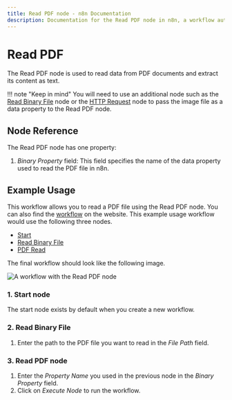 ```yaml
---
title: Read PDF node - n8n Documentation
description: Documentation for the Read PDF node in n8n, a workflow automation platform. Includes guidance on usage, and links to examples.
---
```


# Read PDF

The Read PDF node is used to read data from PDF documents and extract its content as text.

!!! note "Keep in mind"
    You will need to use an additional node such as the [Read Binary File](/integrations/builtin/core-nodes/n8n-nodes-base.readbinaryfile/) node or the [HTTP Request](/integrations/builtin/core-nodes/n8n-nodes-base.httprequest/) node to pass the image file as a data property to the Read PDF node.


## Node Reference

The Read PDF node has one property:

1. *Binary Property* field: This field specifies the name of the data property used to read the PDF file in n8n.

## Example Usage

This workflow allows you to read a PDF file using the Read PDF node. You can also find the [workflow](https://n8n.io/workflows/585) on the website. This example usage workflow would use the following three nodes.
- [Start](/integrations/builtin/core-nodes/n8n-nodes-base.start/)
- [Read Binary File](/integrations/builtin/core-nodes/n8n-nodes-base.readbinaryfile/)
- [PDF Read]()


The final workflow should look like the following image.

![A workflow with the Read PDF node](/_images/integrations/builtin/core-nodes/readpdf/workflow.png)

### 1. Start node

The start node exists by default when you create a new workflow.

### 2. Read Binary File
1. Enter the path to the PDF file you want to read in the *File Path* field.

### 3. Read PDF node

1. Enter the *Property Name* you used in the previous node in the *Binary Property* field.
2. Click on *Execute Node* to run the workflow.

